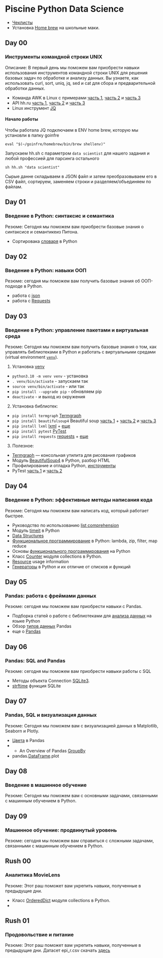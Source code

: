 # Piscine Python Data Science

- [Чеклисты](https://github.com/Chegashi/Piscine_Python_Data_Science.42)
- Установка [Home brew](https://docs.brew.sh/Installation) на школьные маки.

## Day 00
### Инструменты командной строки UNIX

Описание: В первый день мы поможем вам приобрести навыки использования инструментов командной строки UNIX для решения базовых задач по обработке и анализу данных. Вы узнаете, как использовать curl, sort, uniq, jq, sed и cat для сбора и предварительной обработки данных.

- Команда AWK в Linux с примерами [часть 1](https://routerus.com/awk-command/?ysclid=l84uzjls5s521557873), [часть 2](https://habr.com/ru/company/ruvds/blog/327754/?ysclid=l84txpfiyk737745328) и [часть 3](https://zalinux.ru/?p=554)
- API hh.ru [часть 1](https://habr.com/ru/company/hh/blog/303168/), [часть 2](https://github.com/hhru/api/blob/master/README.md#%D0%A0%D0%B5%D1%81%D1%83%D1%80%D1%81%D1%8B) и  [часть 3](https://github.com/hhru/api/blob/master/docs/general.md)
- Linux инструмент [JQ](https://russianblogs.com/article/9830458316/)

#### Начало работы
Чтобы работала JQ подключаем в ENV home brew, которую мы установли в папку goinfre
```
eval "$(~/goinfre/homebrew/bin/brew shellenv)"
```

Запускаем hh.sh с параметром `data scientist` для нашего задания и любой профессией для парсинга остального
```
sh hh.sh "data scientist"
```
Сырые данне складываем в JSON файл и затем преобразовываем его в CSV файл, сортируем, заменяем строки и разделяем/объединяем по файлам.


## Day 01
### Введение в Python: синтаксис и семантика

Резюме: Сегодня мы поможем вам приобрести базовые знания о синтаксисе и семантикеиз Питона.

- Сортировака [словаря](https://python-school.ru/blog/sort-dict/) в Python

## Day 02
### Введение в Python: навыки ООП

Резюме: сегодня мы поможем вам получить базовые знания об ООП-подходе в Python.
- работа с [json](https://www.awesomeandrew.ru/2019/03/31/%D1%80%D0%B0%D0%B1%D0%BE%D1%82%D0%B0-%D1%81-%D0%B4%D0%B0%D0%BD%D0%BD%D1%8B%D0%BC%D0%B8-%D0%B2-%D1%84%D0%BE%D1%80%D0%BC%D0%B0%D1%82%D0%B5-json-%D0%B2-python/)
- работа с [Requests](https://python-scripts.com/requests)

## Day 03
### Введение в Python: управление пакетами и виртуальная среда

Резюме: Сегодня мы поможем вам получить базовые знания о том, как управлять библиотеками в Python и работать с виртуальными средами (virtual environment [`venv`](https://github.com/luta-wolf/Piscine_Python_Data_Science/tree/main/DS_03)).

1) Установка [venv](https://pythonchik.ru/okruzhenie-i-pakety/virtualnoe-okruzhenie-python-venv)
-  `python3.10 -m venv venv` - установка
-  `. venv/bin/activate` - запускаем так
-  `source venv/bin/activate` - или так
-  `pip install --upgrade pip` - oбновляем pip
-  `deactivate` - и выход из окружения


2) Установка библиотек:
- `pip install termgraph`       [Termgraph](https://github.com/mkaz/termgraph)
- `pip install beautifulsoup4`  Beautiful soup [часть 1](https://www.crummy.com/software/BeautifulSoup/bs4/doc.ru/bs4ru.html) + [часть 2](http://bs4ru.geekwriter.ru/bs4ru.html) и [часть 3](https://habr.com/ru/post/544828/)
- `pip install lxml`            [lxml](https://pypi.org/project/lxml/) + [еще](https://webdevblog.ru/vvedenie-v-biblioteku-python-lxml/)
- `pip install pytest`          [PyTest](https://habr.com/ru/post/448782/)
- `pip install requests`        [requests](https://pypi.org/project/requests/) + [еще](https://realpython.com/python-requests/)

3) Полезное:
- [Termgraph](https://xakep.ru/2018/09/14/www-termgraph/) — консольная утилита для рисования графиков
- Модуль [BeautifulSoup4](https://docs-python.ru/packages/paket-beautifulsoup4-python/) в Python, разбор HTML
- Профилирование и отладка Python, [инструменты](https://habr.com/ru/company/vk/blog/202832/)
- PyTest [часть 1](https://habr.com/ru/post/269759/) и [часть 2](https://habr.com/ru/post/448782/)


## Day 04
### Введение в Python: эффективные методы написания кода

Резюме: Сегодня мы поможем вам написать код, который работает быстрее.

- Руководство по использованию [list comprehension](https://pythonru.com/osnovy/python-list-comprehension)
- Модуль [timeit](https://pythonim.ru/moduli/timeit-python) в Python
- [Data Structures](https://docs.python.org/3/tutorial/datastructures.html)
- [Функциональное программирование](http://pythonicway.com/python-functinal-programming) в Python: lambda, zip, filter, map reduce
- Основы [функционального программирования](https://habr.com/ru/post/555378/) на Python
- Класс [Counter](https://docs-python.ru/standart-library/modul-collections-python/klass-counter-modulja-collections/) модуля collections в Python.
- [Resource](https://docs.python.org/3/library/resource.html) usage information
- [Генераторы](https://pythonist.ru/generatory-v-python/) в Python и их отличие от списков и функций


## Day 05
### Pandas: работа с фреймами данных
Резюме: сегодня мы поможем вам приобрести навыки с Pandas.

- Подборка статей о работе с библиотеками для [анализа данных](https://dfedorov.spb.ru/pandas/) на языке Python
- Обзор [типов данных](https://dfedorov.spb.ru/pandas/%D0%9E%D0%B1%D0%B7%D0%BE%D1%80%20%D1%82%D0%B8%D0%BF%D0%BE%D0%B2%20%D0%B4%D0%B0%D0%BD%D0%BD%D1%8B%D1%85%20pandas.html) Pandas
- еще о [Pandas](https://pandas.pydata.org/pandas-docs/stable/reference/general_functions.html)


## Day 06
### Pandas: SQL and Pandas
Резюме: сегодня мы поможем вам приобрести навыки работы с SQL
- Методы объекта Connection [SQLite3](https://docs-python.ru/standart-library/modul-sqlite3-python/obekt-connection-modulja-sqlite3/).
- [strftime](https://oracleplsql.ru/strftime-sqlite.html) функция SQLite


## Day 07
### Pandas, SQL и визуализация данных
Резюме: Сегодня мы поможем вам с визуализацией данных в Matplotlib, Seaborn и Plotly.

- [Цвета](https://datascientyst.com/full-list-named-colors-pandas-python-matplotlib/) в Pandas
- - An Overview of Pandas [GroupBy](https://ds100.org/fa18/assets/lectures/lec03/03-groupby-and-pivot-basics.html)
- pandas.[DataFrame](https://pandas.pydata.org/pandas-docs/stable/reference/api/pandas.DataFrame.plot.html#pandas.DataFrame.plothttps://kanoki.org/2019/09/16/dataframe-visualization-with-pandas-plot/).plot

## Day 08
### Введение в машинное обучение
Резюме: Сегодня мы поможем вам с основными задачами, связанными с машинным обучением в Python.

## Day 09
### Машинное обучение: продвинутый уровень
Резюме: сегодня мы поможем вам справиться с сложными задачами, связанными с машинным обучением в Python.

## Rush 00
### Аналитика MovieLens
Резюме: Этот раш поможет вам укрепить навыки, полученные в предыдущие дни.
- Класс [OrderedDict](https://docs-python.ru/standart-library/modul-collections-python/klass-ordereddict-modulja-collections/) модуля collections в Python.
-


## Rush 01
### Продовольствие и питание
Резюме: Этот раш поможет вам укрепить навыки, полученные в предыдущие дни.
Датасет epi_r.csv скачать [здесь](https://drive.google.com/file/d/1hzmxNBrY7-9mv5EpqAvhVUiJahfrcYUN/view)


